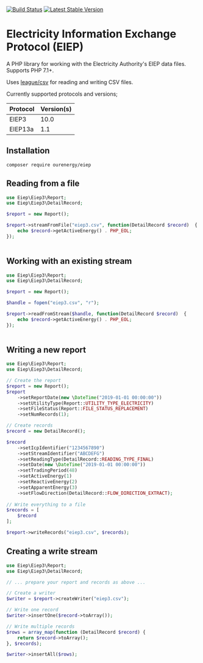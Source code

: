 [![Build Status](https://travis-ci.org/our-energy/eiep.svg?branch=master)](https://travis-ci.org/our-energy/eiep)
[![Latest Stable Version](https://poser.pugx.org/ourenergy/eiep/v/stable?format=flat)](https://packagist.org/packages/ourenergy/eiep)

# Electricity Information Exchange Protocol (EIEP)

A PHP library for working with the Electricity Authority's EIEP data files. Supports PHP 7.1+.

Uses [league/csv](https://github.com/thephpleague/csv) for reading and writing CSV files.

Currently supported protocols and versions;

| Protocol  | Version(s) |
| ------------- | ------------- |
| EIEP3  | 10.0  |
| EIEP13a  | 1.1  |

## Installation

```
composer require ourenergy/eiep
```

## Reading from a file

```php
use Eiep\Eiep3\Report;
use Eiep\Eiep3\DetailRecord;

$report = new Report();

$report->streamFromFile("eiep3.csv", function(DetailRecord $record)  {
    echo $record->getActiveEnergy() . PHP_EOL;
});
    
```

## Working with an existing stream

```php
use Eiep\Eiep3\Report;
use Eiep\Eiep3\DetailRecord;

$report = new Report();

$handle = fopen("eiep3.csv", "r");

$report->readFromStream($handle, function(DetailRecord $record)  {
    echo $record->getActiveEnergy() . PHP_EOL;
});
    
```

## Writing a new report

```php
use Eiep\Eiep3\Report;
use Eiep\Eiep3\DetailRecord;

// Create the report
$report = new Report();
$report
    ->setReportDate(new \DateTime("2019-01-01 00:00:00"))
    ->setUtilityType(Report::UTILITY_TYPE_ELECTRICITY)
    ->setFileStatus(Report::FILE_STATUS_REPLACEMENT)
    ->setNumRecords(1);

// Create records
$record = new DetailRecord();

$record
    ->setIcpIdentifier("1234567890")
    ->setStreamIdentifier("ABCDEFG")
    ->setReadingType(DetailRecord::READING_TYPE_FINAL)
    ->setDate(new \DateTime("2019-01-01 00:00:00"))
    ->setTradingPeriod(48)
    ->setActiveEnergy(1)
    ->setReactiveEnergy(2)
    ->setApparentEnergy(3)
    ->setFlowDirection(DetailRecord::FLOW_DIRECTION_EXTRACT);
    
// Write everything to a file
$records = [
    $record
];

$report->writeRecords("eiep3.csv", $records);

```

## Creating a write stream

```php
use Eiep\Eiep3\Report;
use Eiep\Eiep3\DetailRecord;

// ... prepare your report and records as above ...

// Create a writer
$writer = $report->createWriter("eiep3.csv");

// Write one record
$writer->insertOne($record->toArray());

// Write multiple records
$rows = array_map(function (DetailRecord $record) {
    return $record->toArray();
}, $records);

$writer->insertAll($rows);

```
